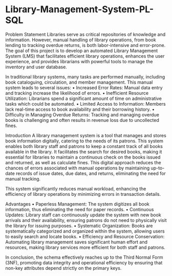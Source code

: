 # Library-Management-System-PL-SQL
Problem Statement
Libraries serve as critical repositories of knowledge and information. However, manual handling of library operations, from book lending to tracking overdue returns, is both labor-intensive and error-prone. The goal of this project is to develop an automated Library Management System (LMS) that facilitates efficient library operations, enhances the user experience, and provides librarians with powerful tools to manage the inventory and user database.

In traditional library systems, many tasks are performed manually, including book cataloguing, circulation, and member management. This manual system leads to several issues:
•	Increased Error Rates: Manual data entry and tracking increase the likelihood of errors.
•	Inefficient Resource Utilization: Librarians spend a significant amount of time on administrative tasks which could be automated.
•	Limited Access to Information: Members lack real-time access to book availability and their borrowing history.
•	Difficulty in Managing Overdue Returns: Tracking and managing overdue books is challenging and often results in revenue loss due to uncollected fines.

Introduction
A library management system is a tool that manages and stores book information digitally, catering to the needs of its patrons. This system enables both library staff and patrons to keep a constant track of all books available in the library. It facilitates the search for desired books, making it essential for libraries to maintain a continuous check on the books issued and returned, as well as calculate fines. This digital approach reduces the chances of errors associated with manual operations by maintaining up-to-date records of issue dates, due dates, and returns, eliminating the need for manual tracking.

This system significantly reduces manual workload, enhancing the efficiency of library operations by minimizing errors in transaction details.


Advantages
•	Paperless Management: The system digitizes all book information, thus eliminating the need for paper records.
•	Continuous Updates: Library staff can continuously update the system with new book arrivals and their availability, ensuring patrons do not need to physically visit the library for issuing purposes.
•	Systematic Organization: Books are systematically categorized and organized within the system, allowing users to easily search and locate books.
•	Efficiency and Resource Conservation: Automating library management saves significant human effort and resources, making library services more efficient for both staff and patrons.

In conclusion, the schema effectively reaches up to the Third Normal Form (3NF), promoting data integrity and operational efficiency by ensuring that non-key attributes depend strictly on the primary keys.

